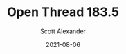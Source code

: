 ---
layout: podcast
title: "Open Thread 183.5"
author: Scott Alexander
description: https://astralcodexten.substack.com/p/open-thread-1835
date: 2021-08-06
length: 39269
duration: 10
guid: open-thread-1835
---